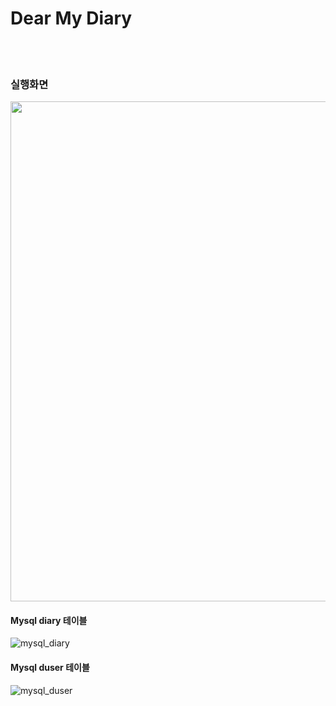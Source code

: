 # Dear My Diary
<br />
<br />

### 실행화면
<img src ="https://user-images.githubusercontent.com/85882348/126746206-27e553e2-6485-48c5-bbf4-d70f369038ea.JPG" width="800px">

#### Mysql diary 테이블
![mysql_diary](https://user-images.githubusercontent.com/85882348/126745493-eb1af5ed-5451-4427-a665-25b463a55f7a.JPG)
#### Mysql duser 테이블
![mysql_duser](https://user-images.githubusercontent.com/85882348/126745689-e6ab74a1-6e22-42a4-8728-73154e86e09b.JPG)

